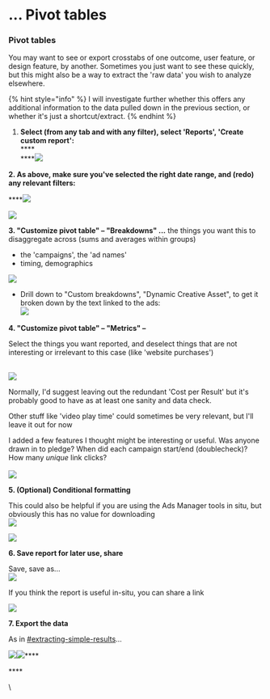 # ... Pivot tables

### **Pivot tables**

You may want to see or export crosstabs of one outcome, user feature, or design feature, by another.  Sometimes you just want to see these quickly, but this might also be a way to extract the 'raw data' you wish to analyze elsewhere.&#x20;

{% hint style="info" %}
I will investigate further whether this offers any additional information to the data pulled down in the previous section, or whether it's just a shortcut/extract.
{% endhint %}

1. **Select (from any tab and with any filter), select 'Reports', 'Create custom report':**\
   ****\
   ****![](<../../../../.gitbook/assets/image (5).png>)

**2. As above, make sure you've selected the right date range, and (redo) any relevant filters:**

****![](<../../../../.gitbook/assets/image (23).png>)

![](<../../../../.gitbook/assets/image (19).png>)



**3. "Customize pivot table" – "Breakdowns" ...** the things you want this to disaggregate across (sums and averages within groups)

* the 'campaigns', the 'ad names'
* timing, demographics

![](<../../../../.gitbook/assets/image (21).png>)

* Drill down to "Custom breakdowns", "Dynamic Creative Asset", to get it broken down by the text linked to the ads:\
  ![](<../../../../.gitbook/assets/image (25).png>)

**4. "Customize pivot table" – "Metrics" –**&#x20;

Select the things you want reported, and deselect things that are not interesting or irrelevant to this case (like 'website purchases')

\
![](<../../../../.gitbook/assets/image (27).png>)

Normally, I'd suggest leaving out the redundant 'Cost per Result' but it's probably good to have as at least one sanity and data check.

Other stuff like 'video play time' could sometimes be very relevant, but I'll leave it out for now

I added a few features I thought might be interesting or useful. Was anyone drawn in to pledge? When did each campaign start/end (doublecheck)? How many _unique_ link clicks?\
\
![](<../../../../.gitbook/assets/image (28).png>)&#x20;



**5. (Optional) Conditional formatting**

This could also be helpful if you are using the Ads Manager tools in situ, but obviously this has no value for downloading\
![](<../../../../.gitbook/assets/image (31).png>)



![](<../../../../.gitbook/assets/image (2).png>)



**6.  Save report for later use, share**

Save, save as...\
![](<../../../../.gitbook/assets/image (17).png>)

If you think the report is useful in-situ, you can share a link

![](<../../../../.gitbook/assets/image (33).png>)



**7. Export the data**

As in [#extracting-simple-results](../facebook-meta-ads-interface.md#extracting-simple-results "mention")...

****![](<../../../../.gitbook/assets/image (20).png>)****![](<../../../../.gitbook/assets/image (13).png>)****

&#x20;****&#x20;







&#x20;\
